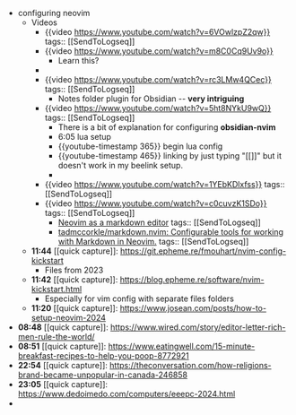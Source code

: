 - configuring neovim
	- Videos
		- {{video https://www.youtube.com/watch?v=6VOwlzpZ2qw}}
		  tags:: [[SendToLogseq]]
		- {{video https://www.youtube.com/watch?v=m8C0Cq9Uv9o}}
			- Learn this?
		-
		- {{video https://www.youtube.com/watch?v=rc3LMw4QCec}}
		  tags:: [[SendToLogseq]]
			- Notes folder plugin for Obsidian -- **very intriguing**
		- {{video https://www.youtube.com/watch?v=5ht8NYkU9wQ}}
		  tags:: [[SendToLogseq]]
			- There is a bit of explanation for configuring **obsidian-nvim**
			- 6:05 lua setup
			- {{youtube-timestamp 365}} begin lua config
			- {{youtube-timestamp 465}} linking by just typing "[[]]" but it doesn't work in my beelink setup.
			-
		- {{video https://www.youtube.com/watch?v=1YEbKDlxfss}}
		  tags:: [[SendToLogseq]]
		- {{video https://www.youtube.com/watch?v=c0cuvzK1SDo}}
		  tags:: [[SendToLogseq]]
			- [Neovim as a markdown editor](https://mambusskruj.github.io/posts/pub-neovim-for-markdown/)
			  tags:: [[SendToLogseq]]
			- [tadmccorkle/markdown.nvim: Configurable tools for working with Markdown in Neovim.](https://github.com/tadmccorkle/markdown.nvim)
			  tags:: [[SendToLogseq]]
	- **11:44** [[quick capture]]:  https://git.epheme.re/fmouhart/nvim-config-kickstart
		- Files from 2023
	- **11:42** [[quick capture]]:  https://blog.epheme.re/software/nvim-kickstart.html
		- Especially for vim config with separate files folders
	- **11:20** [[quick capture]]:  https://www.josean.com/posts/how-to-setup-neovim-2024
- **08:48** [[quick capture]]:  https://www.wired.com/story/editor-letter-rich-men-rule-the-world/
- **08:51** [[quick capture]]:  https://www.eatingwell.com/15-minute-breakfast-recipes-to-help-you-poop-8772921
- **22:54** [[quick capture]]:  https://theconversation.com/how-religions-brand-became-unpopular-in-canada-246858
- **23:05** [[quick capture]]:  https://www.dedoimedo.com/computers/eeepc-2024.html
-